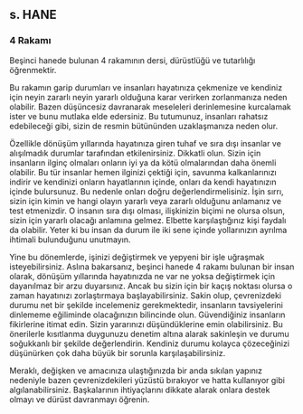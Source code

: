 ## s. HANE
### 4 Rakamı

Beşinci hanede bulunan 4 rakamının dersi, dürüstlüğü ve tutarlılığı öğrenmektir.

Bu rakamın garip durumları ve insanları hayatınıza çekmenize ve kendiniz için neyin zararlı neyin yararlı olduğuna karar verirken zorlanmanıza neden olabilir. Bazen düşüncesiz davranarak meseleleri derinlemesine kurcalamak ister ve bunu mutlaka elde edersiniz. Bu tutumunuz, insanları rahatsız edebileceği gibi, sizin de resmin bütününden uzaklaşmanıza neden olur.

Özellikle dönüşüm yıllarında hayatınıza giren tuhaf ve sıra dışı insanlar ve alışılmadık durumlar tarafından etkilenirsiniz. Dikkatli olun. Sizin için insanların ilginç olmaları onların iyi ya da kötü olmalarından daha önemli olabilir. Bu tür insanlar hemen ilginizi çektiği için, savunma kalkanlarınızı indirir ve kendinizi onların hayatlarının içinde, onları da kendi hayatınızın içinde bulursunuz. Bu nedenle onları doğru değerlendirmelisiniz. İşin sırrı, sizin için kimin ve hangi olayın yararlı veya zararlı olduğunu anlamanız ve test etmenizdir. O insanın sıra dışı olması, ilişkinizin biçimi ne olursa olsun, sizin için yararlı olacağı anlamına gelmez. Elbette karşılaştığınız kişi faydalı da olabilir. Yeter ki bu insan da durum ile iki sene içinde yollarınızın ayrılma ihtimali bulunduğunu unutmayın.


Yine bu dönemlerde, işinizi değiştirmek ve yepyeni bir işle uğraşmak isteyebilirsiniz. Aslına bakarsanız, beşinci hanede 4 rakamı bulunan bir insan olarak, dönüşüm yıllarında hayatınızda ne var ne yoksa değiştirmek için dayanılmaz bir arzu duyarsınız. Ancak bu sizin için bir kaçış noktası olursa o zaman hayatınızı zorlaştırmaya başlayabilirsiniz. Sakin olup, çevrenizdeki durumu net bir şekilde incelemeniz gerekmektedir, insanların tavsiyelerini dinlememe eğiliminde olacağınızın bilincinde olun. Güvendiğiniz insanların fikirlerine itimat edin. Sizin yararınızı düşündüklerine emin olabilirsiniz. Bu önerilerle kısıtlanma duygunuzu denetim altına alarak sakinleşin ve durumu soğukkanlı bir şekilde değerlendirin. Kendiniz durumu kolayca çözeceğinizi düşünürken çok daha büyük bir sorunla karşılaşabilirsiniz.

Meraklı, değişken ve amacınıza ulaştığınızda bir anda sıkılan yapınız nedeniyle bazen çevrenizdekileri yüzüstü bırakıyor ve hatta kullanıyor gibi algılanabilirsiniz. Başkalarının ihtiyaçlarını dikkate alarak onlara destek olmayı ve dürüst davranmayı öğrenin. 
